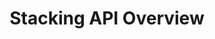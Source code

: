 ---
title: Stacking API Overview
category: 639ba2628407100061f5faac
parentDoc: 639ba2658407100061f5fab5
slug: stacking-api-overview
type: link
hidden: false
order: 0
link_url: https://docs.voucherify.io/docs/manage-stackable-discounts
---